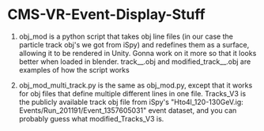 # CMS-VR-Event-Display-Stuff
1) obj_mod is a python script that takes obj line files (in our case the particle track obj's we got from iSpy) and redefines them as a surface, allowing it to be rendered in Unity. Gonna work on it more so that it looks better when loaded in blender.
    track__.obj and modified_track__.obj are examples of how the script works
    
2) obj_mod_multi_track.py is the same as obj_mod.py, except that it works for obj files that define multiple different lines in one file. Tracks_V3 is the publicly available track obj file from iSpy's "Hto4l_120-130GeV.ig: Events/Run_201191/Event_1357605031" event dataset, and you can probably guess what modified_Tracks_V3 is.
